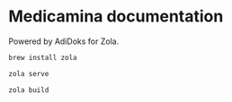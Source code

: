 # Medicamina documentation

Powered by AdiDoks for Zola.

```bash
brew install zola

zola serve

zola build
```